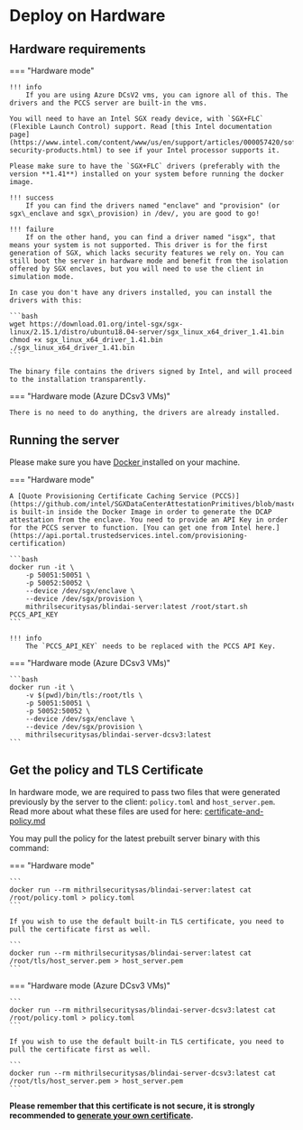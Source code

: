 # Deploy on Hardware

## Hardware requirements

=== "Hardware mode"

    !!! info
        If you are using Azure DCsV2 vms, you can ignore all of this. The drivers and the PCCS server are built-in the vms.

    You will need to have an Intel SGX ready device, with `SGX+FLC` (Flexible Launch Control) support. Read [this Intel documentation page](https://www.intel.com/content/www/us/en/support/articles/000057420/software/intel-security-products.html) to see if your Intel processor supports it.

    Please make sure to have the `SGX+FLC` drivers (preferably with the version **1.41**) installed on your system before running the docker image.

    !!! success
        If you can find the drivers named "enclave" and "provision" (or sgx\_enclave and sgx\_provision) in /dev/, you are good to go!

    !!! failure
        If on the other hand, you can find a driver named "isgx", that means your system is not supported. This driver is for the first generation of SGX, which lacks security features we rely on. You can still boot the server in hardware mode and benefit from the isolation offered by SGX enclaves, but you will need to use the client in simulation mode.

    In case you don't have any drivers installed, you can install the drivers with this:

    ```bash
    wget https://download.01.org/intel-sgx/sgx-linux/2.15.1/distro/ubuntu18.04-server/sgx_linux_x64_driver_1.41.bin
    chmod +x sgx_linux_x64_driver_1.41.bin
    ./sgx_linux_x64_driver_1.41.bin
    ```

    The binary file contains the drivers signed by Intel, and will proceed to the installation transparently.


=== "Hardware mode (Azure DCsv3 VMs)"

    There is no need to do anything, the drivers are already installed.

## Running the server

Please make sure you have [Docker ](https://docs.docker.com/get-docker/)installed on your machine.

=== "Hardware mode"

    A [Quote Provisioning Certificate Caching Service (PCCS)](https://github.com/intel/SGXDataCenterAttestationPrimitives/blob/master/QuoteGeneration/pccs/README.md) is built-in inside the Docker Image in order to generate the DCAP attestation from the enclave. You need to provide an API Key in order for the PCCS server to function. [You can get one from Intel here.](https://api.portal.trustedservices.intel.com/provisioning-certification)

    ```bash
    docker run -it \
        -p 50051:50051 \
        -p 50052:50052 \
        --device /dev/sgx/enclave \
        --device /dev/sgx/provision \
        mithrilsecuritysas/blindai-server:latest /root/start.sh PCCS_API_KEY
    ```

    !!! info
        The `PCCS_API_KEY` needs to be replaced with the PCCS API Key.

=== "Hardware mode (Azure DCsv3 VMs)"

    ```bash
    docker run -it \
        -v $(pwd)/bin/tls:/root/tls \
        -p 50051:50051 \
        -p 50052:50052 \
        --device /dev/sgx/enclave \
        --device /dev/sgx/provision \
        mithrilsecuritysas/blindai-server-dcsv3:latest
    ```


## Get the policy and TLS Certificate



In hardware mode, we are required to pass two files that were generated previously by the server to the client: `policy.toml` and `host_server.pem`. Read more about what these files are used for here: [certificate-and-policy.md](../advanced/certificate-and-policy.md "mention")

You may pull the policy for the latest prebuilt server binary with this command:

=== "Hardware mode"

    ```
    docker run --rm mithrilsecuritysas/blindai-server:latest cat /root/policy.toml > policy.toml
    ```

    If you wish to use the default built-in TLS certificate, you need to pull the certificate first as well.

    ```
    docker run --rm mithrilsecuritysas/blindai-server:latest cat /root/tls/host_server.pem > host_server.pem
    ```

=== "Hardware mode (Azure DCsv3 VMs)"

    ```
    docker run --rm mithrilsecuritysas/blindai-server-dcsv3:latest cat /root/policy.toml > policy.toml
    ```

    If you wish to use the default built-in TLS certificate, you need to pull the certificate first as well.

    ```
    docker run --rm mithrilsecuritysas/blindai-server-dcsv3:latest cat /root/tls/host_server.pem > host_server.pem
    ```


**Please remember that this certificate is not secure, it is strongly recommended to [generate your own certificate](../advanced/certificate-and-policy.md#inject-your-own-tls-certificate-to-blindai).**

